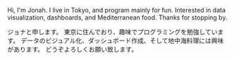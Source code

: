 Hi, I'm Jonah.
I live in Tokyo, and program mainly for fun.
Interested in data visualization, dashboards, and Mediterranean food.
Thanks for stopping by.

ジョナと申します。
東京に住んでおり、趣味でプログラミングを勉強しています。
データのビジュアル化、ダッシュボード作成、そして地中海料理には興味があります。
どうぞよろしくお願い致します。

<!---
JonahKF/JonahKF is a ✨ special ✨ repository because its `README.md` (this file) appears on your GitHub profile.
You can click the Preview link to take a look at your changes.
--->

